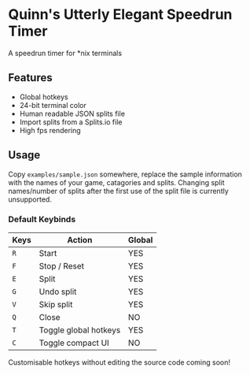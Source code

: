 # Quinn's Utterly Elegant Speedrun Timer

A speedrun timer for \*nix terminals

## Features

- Global hotkeys
- 24-bit terminal color
- Human readable JSON splits file
- Import splits from a Splits.io file
- High fps rendering

## Usage

Copy `examples/sample.json` somewhere, replace the sample information with
the names of your game, catagories and splits. Changing split names/number of
splits after the first use of the split file is currently unsupported.

### Default Keybinds
| Keys | Action                | Global |
| ---- | --------------------- | ------ |
| `R`  | Start                 | YES    |
| `F`  | Stop / Reset          | YES    |
| `E`  | Split                 | YES    |
| `G`  | Undo split            | YES    |
| `V`  | Skip split            | YES    |
| `Q`  | Close                 | NO     |
| `T`  | Toggle global hotkeys | YES    |
| `C`  | Toggle compact UI     | NO     |

Customisable hotkeys without editing the source code coming soon!
